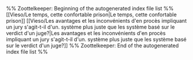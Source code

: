 %% Zoottelkeeper: Beginning of the autogenerated index file list  %%
 [[Vieso/Le temps, cette confortable prison|Le temps, cette confortable prison]]
 [[Vieso/Les avantages et les inconvénients d'en procès impliquant un jury s'agit-t-il d'un. système plus juste que les système basé sur le verdict d'un juge?|Les avantages et les inconvénients d'en procès impliquant un jury s'agit-t-il d'un. système plus juste que les système basé sur le verdict d'un juge?]]
%% Zoottelkeeper: End of the autogenerated index file list  %%
